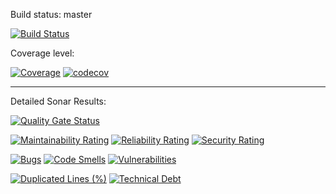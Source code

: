 Build status: master

[![Build Status](https://app.bitrise.io/app/6f9a6bc156cb80c7/status.svg?token=V3MuyNfqVnFfMHyaE7G_Yg&branch=master)](https://app.bitrise.io/app/6f9a6bc156cb80c7)

Coverage level:

[![Coverage](https://sonarcloud.io/api/project_badges/measure?project=komidawi_PizzaCostCalculator&metric=coverage)](https://sonarcloud.io/dashboard?id=komidawi_PizzaCostCalculator)
[![codecov](https://codecov.io/gh/komidawi/PizzaCostCalculator/branch/master/graph/badge.svg)](https://codecov.io/gh/komidawi/PizzaCostCalculator)


---

Detailed Sonar Results:

[![Quality Gate Status](https://sonarcloud.io/api/project_badges/measure?project=komidawi_PizzaCostCalculator&metric=alert_status)](https://sonarcloud.io/dashboard?id=komidawi_PizzaCostCalculator)

[![Maintainability Rating](https://sonarcloud.io/api/project_badges/measure?project=komidawi_PizzaCostCalculator&metric=sqale_rating)](https://sonarcloud.io/dashboard?id=komidawi_PizzaCostCalculator)
[![Reliability Rating](https://sonarcloud.io/api/project_badges/measure?project=komidawi_PizzaCostCalculator&metric=reliability_rating)](https://sonarcloud.io/dashboard?id=komidawi_PizzaCostCalculator)
[![Security Rating](https://sonarcloud.io/api/project_badges/measure?project=komidawi_PizzaCostCalculator&metric=security_rating)](https://sonarcloud.io/dashboard?id=komidawi_PizzaCostCalculator)

[![Bugs](https://sonarcloud.io/api/project_badges/measure?project=komidawi_PizzaCostCalculator&metric=bugs)](https://sonarcloud.io/dashboard?id=komidawi_PizzaCostCalculator)
[![Code Smells](https://sonarcloud.io/api/project_badges/measure?project=komidawi_PizzaCostCalculator&metric=code_smells)](https://sonarcloud.io/dashboard?id=komidawi_PizzaCostCalculator)
[![Vulnerabilities](https://sonarcloud.io/api/project_badges/measure?project=komidawi_PizzaCostCalculator&metric=vulnerabilities)](https://sonarcloud.io/dashboard?id=komidawi_PizzaCostCalculator)

[![Duplicated Lines (%)](https://sonarcloud.io/api/project_badges/measure?project=komidawi_PizzaCostCalculator&metric=duplicated_lines_density)](https://sonarcloud.io/dashboard?id=komidawi_PizzaCostCalculator)
[![Technical Debt](https://sonarcloud.io/api/project_badges/measure?project=komidawi_PizzaCostCalculator&metric=sqale_index)](https://sonarcloud.io/dashboard?id=komidawi_PizzaCostCalculator)
